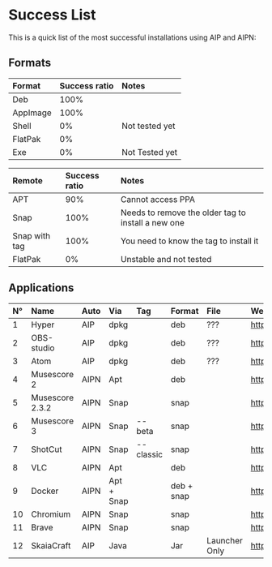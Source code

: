 # Success List
This is a quick list of the most successful installations using AIP and AIPN:

## Formats
| Format | Success ratio | Notes |
| :--- | :--- | :---- |
| Deb | 100% | |
| AppImage | 100% | |
| Shell | 0% | Not tested yet |
| FlatPak | 0% | |
| Exe | 0% | Not Tested yet | 

| Remote | Success ratio | Notes |
| :--- | :--- | :--- |
| APT | 90% | Cannot access PPA |
| Snap | 100% | Needs to remove the older tag to install a new one |
| Snap with tag | 100% | You need to know the tag to install it |
| FlatPak | 0% | Unstable and not tested |

## Applications
| N° | Name | Auto | Via | Tag | Format | File | Website |
| :--- | :--- | :--- | :--- | :--- | :--- | :--- | :--- |
| 1 | Hyper | AIP | dpkg | | deb | ??? | https://hyper.is |
| 2 | OBS-studio | AIP | dpkg | | deb | ??? | https://obsproject.com/ |
| 3 | Atom | AIP | dpkg | | deb | ??? | https://atom.io
| 4 | Musescore 2 | AIPN | Apt |  | deb | | https://musescore.org |
| 5 | Musescore 2.3.2 | AIPN | Snap | | snap | | https://musescore.org |
| 6 | Musescore 3 | AIPN | Snap | --beta | snap | | https://musescore.org |
| 7 | ShotCut | AIPN | Snap | --classic | snap | | https://shotcut.org/ |
| 8 | VLC | AIPN | Apt |  | deb |  | https://www.videolan.org/vlc/index.html |
| 9 | Docker | AIPN | Apt + Snap | | deb + snap |  | https://www.docker.com/ |
| 10 | Chromium | AIPN | Snap | | snap | | https://www.chromium.org |
| 11 | Brave | AIPN | Snap | | snap | | https://brave.com/ |
| 12 | SkaiaCraft | AIP | Java | | Jar | Launcher Only | https://www.skaia.website/ |
